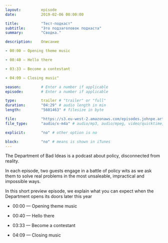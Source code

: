 ```yaml
---
layout: 		episode
date: 			2019-02-06 00:00:00

title: 			"Тест-подкаст"
subtitle: 		"Это подзаголовок подкаста"
summary: 		"Сводка."

description: 	Описание

- 00:00 — Opening theme music

- 00:40 — Hello there

- 03:33 — Become a contestant

- 04:09 — Closing music"

season:			# Enter a number if applicable
episode:		# Enter a number if applicable

type:			trailer # "trailer" or "full"
duration: 		"04:29" # audio length in min
length: 		"5601463" # filesize in byte

file: 			"https://s3.eu-west-2.amazonaws.com/episodes.johnpe.art/dept-of-bad-ideas/00-00-department-of-bad-ideas-preview-episode.m4a"
file_type: 		"audio/x-m4a" # audio/mp3, audio/mpeg, video/quicktime, video/mp4, video/x-m4v, application/pdf, and document/x-epub

explicit: 		"no" # other option is no

block: 			"no" # means is shown in iTunes
---
```


The Department of Bad Ideas is a podcast about policy, disconnected from reality.

In each episode, two guests engage in a battle of policy wits as we ask them to solve real problems in the most unsaleable, impractical and impossible ways.

In this short preview episode, we explain what you can expect when the Department opens its doors later this year

- 00:00 — Opening theme music

- 00:40 — Hello there

- 03:33 — Become a contestant

- 04:09 — Closing music
